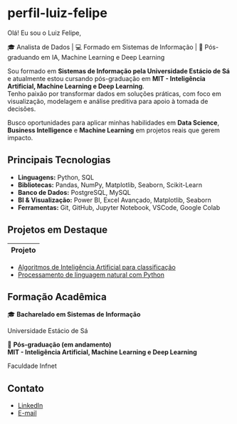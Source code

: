 # perfil-luiz-felipe

Olá! Eu sou o Luiz Felipe,

🎓 Analista de Dados | 💻 Formado em Sistemas de Informação | 🤖 Pós-graduando em IA, Machine Learning e Deep Learning

Sou formado em **Sistemas de Informação pela Universidade Estácio de Sá** e atualmente estou cursando pós-graduação em **MIT - Inteligência Artificial, Machine Learning e Deep Learning**.  
Tenho paixão por transformar dados em soluções práticas, com foco em visualização, modelagem e análise preditiva para apoio à tomada de decisões.

Busco oportunidades para aplicar minhas habilidades em **Data Science**, **Business Intelligence** e **Machine Learning** em projetos reais que gerem impacto.

## Principais Tecnologias

- **Linguagens:** Python, SQL
- **Bibliotecas:** Pandas, NumPy, Matplotlib, Seaborn, Scikit-Learn
- **Banco de Dados:** PostgreSQL, MySQL
- **BI & Visualização:** Power BI, Excel Avançado, Matplotlib, Seaborn
- **Ferramentas:** Git, GitHub, Jupyter Notebook, VSCode, Google Colab

## Projetos em Destaque

| Projeto |
|--------|
- [Algoritmos de Inteligência Artificial para classificação](https://github.com/luizfelipesouzaivo/algoritmos-ia-classificacao)  
- [Processamento de linguagem natural com Python](https://github.com/luizfelipesouzaivo/linguagem-python)

## Formação Acadêmica

🎓 **Bacharelado em Sistemas de Informação**  

Universidade Estácio de Sá

📘 **Pós-graduação (em andamento)**  
**MIT - Inteligência Artificial, Machine Learning e Deep Learning**

Faculdade Infnet


## Contato

- [LinkedIn](https://www.linkedin.com/in/luiz-felipe-souza-ivo/) 
- [E-mail](luizfelipesouzaivo@gmail.com)
